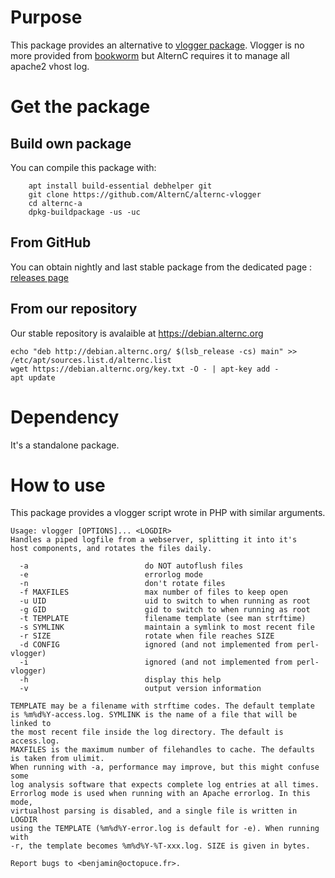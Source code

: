# Purpose #

This package provides an alternative to [vlogger package](https://packages.debian.org/vlogger).
Vlogger is no more provided from [bookworm](https://packages.debian.org/bookworm/vlogger) but AlternC requires it to manage all apache2 vhost log.

# Get the package #

## Build own package ##

You can compile this package with:

```
    apt install build-essential debhelper git
    git clone https://github.com/AlternC/alternc-vlogger
    cd alternc-a
    dpkg-buildpackage -us -uc
```

## From GitHub ##

You can obtain nightly and last stable package from the dedicated page : [releases page](https://github.com/AlternC/alternc-vlogger/releases)

## From our repository ##

Our stable repository is avalaible at https://debian.alternc.org

```
echo "deb http://debian.alternc.org/ $(lsb_release -cs) main" >> /etc/apt/sources.list.d/alternc.list
wget https://debian.alternc.org/key.txt -O - | apt-key add -
apt update
```

# Dependency #

It's a standalone package.


# How to use #

This package provides a vlogger script wrote in PHP with similar arguments.

```
Usage: vlogger [OPTIONS]... <LOGDIR>
Handles a piped logfile from a webserver, splitting it into it's
host components, and rotates the files daily.

  -a                          do NOT autoflush files
  -e                          errorlog mode
  -n                          don't rotate files
  -f MAXFILES                 max number of files to keep open
  -u UID                      uid to switch to when running as root
  -g GID                      gid to switch to when running as root
  -t TEMPLATE                 filename template (see man strftime)
  -s SYMLINK                  maintain a symlink to most recent file
  -r SIZE                     rotate when file reaches SIZE
  -d CONFIG                   ignored (and not implemented from perl-vlogger)
  -i                          ignored (and not implemented from perl-vlogger)
  -h                          display this help
  -v                          output version information

TEMPLATE may be a filename with strftime codes. The default template
is %m%d%Y-access.log. SYMLINK is the name of a file that will be linked to
the most recent file inside the log directory. The default is access.log.
MAXFILES is the maximum number of filehandles to cache. The defaults is taken from ulimit.
When running with -a, performance may improve, but this might confuse some
log analysis software that expects complete log entries at all times.
Errorlog mode is used when running with an Apache errorlog. In this mode,
virtualhost parsing is disabled, and a single file is written in LOGDIR
using the TEMPLATE (%m%d%Y-error.log is default for -e). When running with
-r, the template becomes %m%d%Y-%T-xxx.log. SIZE is given in bytes.

Report bugs to <benjamin@octopuce.fr>.
```